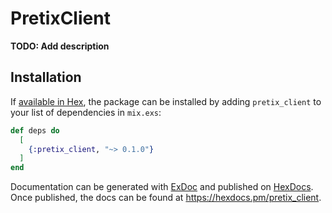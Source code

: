 # PretixClient

**TODO: Add description**

## Installation

If [available in Hex](https://hex.pm/docs/publish), the package can be installed
by adding `pretix_client` to your list of dependencies in `mix.exs`:

```elixir
def deps do
  [
    {:pretix_client, "~> 0.1.0"}
  ]
end
```

Documentation can be generated with [ExDoc](https://github.com/elixir-lang/ex_doc)
and published on [HexDocs](https://hexdocs.pm). Once published, the docs can
be found at <https://hexdocs.pm/pretix_client>.

